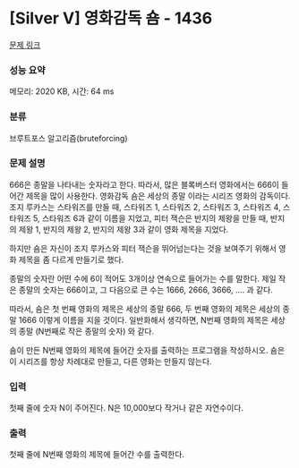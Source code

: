 # [Silver V] 영화감독 숌 - 1436 

[문제 링크](https://www.acmicpc.net/problem/1436) 

### 성능 요약

메모리: 2020 KB, 시간: 64 ms

### 분류

브루트포스 알고리즘(bruteforcing)

### 문제 설명

<p>666은 종말을 나타내는 숫자라고 한다. 따라서, 많은 블록버스터 영화에서는 666이 들어간 제목을 많이 사용한다. 영화감독 숌은 세상의 종말 이라는 시리즈 영화의 감독이다. 조지 루카스는 스타워즈를 만들 때, 스타워즈 1, 스타워즈 2, 스타워즈 3, 스타워즈 4, 스타워즈 5, 스타워즈 6과 같이 이름을 지었고, 피터 잭슨은 반지의 제왕을 만들 때, 반지의 제왕 1, 반지의 제왕 2, 반지의 제왕 3과 같이 영화 제목을 지었다.</p>

<p>하지만 숌은 자신이 조지 루카스와 피터 잭슨을 뛰어넘는다는 것을 보여주기 위해서 영화 제목을 좀 다르게 만들기로 했다.</p>

<p>종말의 숫자란 어떤 수에 6이 적어도 3개이상 연속으로 들어가는 수를 말한다. 제일 작은 종말의 숫자는 666이고, 그 다음으로 큰 수는 1666, 2666, 3666, .... 과 같다.</p>

<p>따라서, 숌은 첫 번째 영화의 제목은 세상의 종말 666, 두 번째 영화의 제목은 세상의 종말 1666 이렇게 이름을 지을 것이다. 일반화해서 생각하면, N번째 영화의 제목은 세상의 종말 (N번째로 작은 종말의 숫자) 와 같다.</p>

<p>숌이 만든 N번째 영화의 제목에 들어간 숫자를 출력하는 프로그램을 작성하시오. 숌은 이 시리즈를 항상 차례대로 만들고, 다른 영화는 만들지 않는다.</p>

### 입력 

 <p>첫째 줄에 숫자 N이 주어진다. N은 10,000보다 작거나 같은 자연수이다.</p>

### 출력 

 <p>첫째 줄에 N번째 영화의 제목에 들어간 수를 출력한다.</p>

